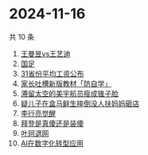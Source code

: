 # 2024-11-16

共 10 条

<!-- BEGIN ZHIHUSEARCH -->
<!-- 最后更新时间 Sat Nov 16 2024 10:14:07 GMT+0800 (China Standard Time) -->
1. [王曼昱vs王艺迪](https://www.zhihu.com/search?q=王曼昱vs王艺迪)
1. [国足](https://www.zhihu.com/search?q=国足)
1. [31省份平均工资公布](https://www.zhihu.com/search?q=31省份平均工资公布)
1. [家长吐槽新版教材「防自学」](https://www.zhihu.com/search?q=家长吐槽新版教材「防自学」)
1. [滞留太空的美宇航员瘦成锥子脸](https://www.zhihu.com/search?q=滞留太空的美宇航员瘦成锥子脸)
1. [疑儿子在盒马鲜生摔倒没人扶妈妈砸店](https://www.zhihu.com/search?q=疑儿子在盒马鲜生摔倒没人扶妈妈砸店)
1. [李行亮觉醒](https://www.zhihu.com/search?q=李行亮觉醒)
1. [拜登是真傻还是装傻](https://www.zhihu.com/search?q=拜登是真傻还是装傻)
1. [叶珂退网](https://www.zhihu.com/search?q=叶珂退网)
1. [AI在数字化转型应用](https://www.zhihu.com/search?q=AI在数字化转型应用)
<!-- END ZHIHUSEARCH -->
